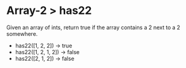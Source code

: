 # Array-2 > has22

Given an array of ints, return true if the array contains a 2 next to a 2 somewhere.

- has22([1, 2, 2]) → true
- has22([1, 2, 1, 2]) → false
- has22([2, 1, 2]) → false
